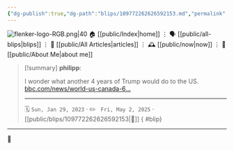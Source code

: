 ```yaml
---
{"dg-publish":true,"dg-path":"blips/109772262626592153.md","permalink":"/blips/109772262626592153/","title":"philipp on mastodon @ 2023-01-29","created":"2023-01-29T11:30:00","updated":"2025-05-02T08:50:43"}
---
```



<div class="transclusion internal-embed is-loaded"><div class="markdown-embed">




![flenker-logo-RGB.png|40](/img/user/attachments/flenker-logo-RGB.png)
🏠 [[public/Index\|home]]  ⋮ 🗣️ [[public/all-blips\|blips]] ⋮  📝 [[public/All Articles\|articles]]  ⋮ 🕰️ [[public/now\|now]] ⋮ 🪪 [[public/About Me\|about me]]


</div></div>


> [!summary] **philipp**:
>
> I wonder what another 4 years of Trump would do to the US. [bbc.com/news/world-us-canada-6…](https://www.bbc.com/news/world-us-canada-64442720)
> - - -
>
> 🗓️ <code>Sun, Jan 29, 2023</code>  · ✏️ <code> Fri, May 2, 2025</code>  · [[public/blips/109772262626592153\|🔗]]
{ #blip}


- - -

 👾

